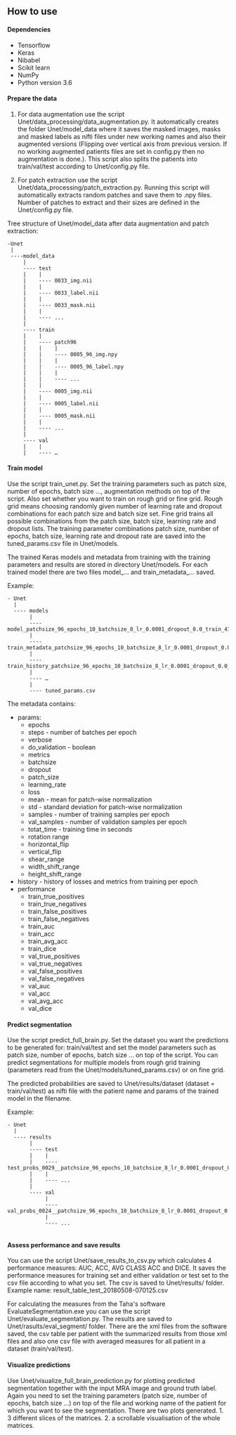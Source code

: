 ## How to use

#### Dependencies
- Tensorflow
- Keras
- Nibabel
- Scikit learn
- NumPy
- Python version 3.6

#### Prepare the data
1. For data augmentation use the script Unet/data_processing/data_augmentation.py. It automatically creates the folder Unet/model_data where it saves the masked images, masks and masked labels as nifti files under new working names and also their augmented versions (Flipping over vertical axis from previous version. If no working augmented patients files are set in config.py then no augmentation is done.). This script also splits the patients into train/val/test according to Unet/config.py file. 

2. For patch extraction use the script Unet/data_processing/patch_extraction.py. Running this script will automatically extracts random patches and save them to .npy files. Number of patches to extract and their sizes are defined in the Unet/config.py file.

Tree structure of Unet/model_data after data augmentation and patch extraction:
```
-Unet
 |
 ----model_data
     |
     ---- test 
     |    |
     |    ---- 0033_img.nii
     |    |
     |    ---- 0033_label.nii
     |    |
     |    ---- 0033_mask.nii
     |    |
     |    ---- ...
     |
     ---- train
     |    |
     |    ---- patch96
     |    |    |
     |    |    ---- 0005_96_img.npy
     |    |    |
     |    |    ---- 0005_96_label.npy
     |    |    |
     |    |    ---- ...    
     |    |
     |    ---- 0005_img.nii
     |    |
     |    ---- 0005_label.nii
     |    |
     |    ---- 0005_mask.nii
     |    |
     |    ---- ...
     |
     ---- val
     |    |
     |    ---- …
```

#### Train model
Use the script train_unet.py. Set the training parameters such as patch size, number of epochs, batch size ..., augmentation methods on top of the script. Also set whether you want to train on rough grid or fine grid. Rough grid means choosing randomly given number of learning rate and dropout combinations for each patch size and batch size set. Fine grid trains all possible combinations from the patch size, batch size, learning rate and dropout lists. The training parameter combinations patch size, number of epochs, batch size, learning rate and dropout rate are saved into the tuned_params.csv file in Unet/models.

The trained Keras models and metadata from training with the training parameters and results are stored in directory Unet/models. For each trained model there are two files model_... and train_metadata_... saved.

Example:  
```
- Unet
  |
  ---- models
       |
       ---- model_patchsize_96_epochs_10_batchsize_8_lr_0.0001_dropout_0.0_train_41_val_11.h5py
       |
       ---- train_metadata_patchsize_96_epochs_10_batchsize_8_lr_0.0001_dropout_0.0_train_41_val_11.pkl
       |
       ---- train_history_patchsize_96_epochs_10_batchsize_8_lr_0.0001_dropout_0.0_train_41_val_11.csv
       |
       ---- …
       |
       ---- tuned_params.csv
```

The metadata contains:
* params:
    * epochs
    * steps - number of batches per epoch
    * verbose
    * do_validation - boolean
    * metrics
    * batchsize
    * dropout
    * patch_size
    * learning_rate
    * loss
    * mean - mean for patch-wise normalization
    * std - standard deviation for patch-wise normalization
    * samples - number of training samples per epoch
    * val_samples - number of validation samples per epoch
    * totat_time - training time in seconds
    * rotation range
    * horizontal_flip
    * vertical_flip
    * shear_range
    * width_shift_range
    * height_shift_range
* history - history of losses and metrics from training per epoch
* performance 
    * train_true_positives
    * train_true_negatives
    * train_false_positives
    * train_false_negatives
    * train_auc
    * train_acc
    * train_avg_acc
    * train_dice
    * val_true_positives
    * val_true_negatives
    * val_false_positives
    * val_false_negatives
    * val_auc
    * val_acc
    * val_avg_acc
    * val_dice
    
#### Predict segmentation
Use the script predict_full_brain.py. Set the dataset you want the predictions to be generated for: train/val/test and set the model parameters such as patch size, number of epochs, batch size ... on top of the script. You can predict segmentations for multiple models from rough grid training (parameters read from the Unet/models/tuned_params.csv) or on fine grid.

The predicted probabilities are saved to Unet/results/dataset (dataset = train/val/test) as nifti file with the patient name and params of the trained model in the filename.

Example:  
```
- Unet
  |
  ---- results
       |
       ---- test
       |    |
       |    ---- test_probs_0029__patchsize_96_epochs_10_batchsize_8_lr_0.0001_dropout_0.0_train_41_val_11.nii
       |    |
       |    ---- ...
       |
       ---- val
            |
            ---- val_probs_0024__patchsize_96_epochs_10_batchsize_8_lr_0.0001_dropout_0.0_train_41_val_11.nii
            |
            ---- ...
       
```

#### Assess performance and save results
You can use the script Unet/save_results_to_csv.py which calculates 4 performance measures: AUC, ACC, AVG CLASS ACC and DICE. It saves the performance measures for training set and either validation or test set to the csv file according to what you set. The csv is saved to Unet/results/ folder. Example name: result_table_test_20180508-070125.csv 

For calculating the measures from the Taha's software EvaluateSegmentation.exe you can use the script Unet/evaluate_segmentation.py.
The results are saved to Unet/rasults/eval_segment/ folder. There are the xml files from the software saved, the csv table per patient with the summarized results from those xml files and also one csv file with averaged measures for all patient in a dataset (train/val/test).

#### Visualize predictions
Use Unet/visualize_full_brain_prediction.py for plotting predicted segmentation together with the input MRA image and ground truth label. Again you need to set the training parameters (patch size, number of epochs, batch size ...) on top of the file and working name of the patient for which you want to see the segmentation. There are two plots generated. 1. 3 different slices of the matrices. 2. a scrollable visualisation of the whole matrices.
